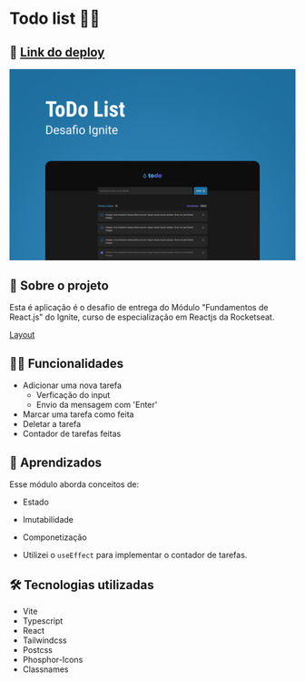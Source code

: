 
# Todo list ✍🏻

## 📲 [Link do deploy](todo-list-tayhsn.vercel.app)

![Capa do desafio](./src/assets/capa.png)

## 📑 Sobre o projeto

Esta é aplicação é o desafio de entrega do Módulo "Fundamentos de React.js" do Ignite, curso de especialização em Reactjs da Rocketseat.

[Layout](<https://www.figma.com/file/5q5f4nzDGCe5F9h1HwZaFy/ToDo-List-(Copy)?node-id=0%3A1>)

## ✍🏻 Funcionalidades

- Adicionar uma nova tarefa 
    - Verficação do input
    - Envio da mensagem com 'Enter'
- Marcar uma tarefa como feita
- Deletar a tarefa
- Contador de tarefas feitas

## 🧠 Aprendizados

Esse módulo aborda conceitos de:
- Estado
- Imutabilidade 
- Componetização

- Utilizei o `useEffect` para implementar o contador de tarefas.

## 🛠 Tecnologias utilizadas

- Vite
- Typescript
- React
- Tailwindcss
- Postcss
- Phosphor-Icons
- Classnames
